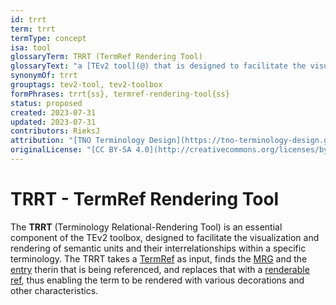 ```yaml
---
id: trrt
term: trrt
termType: concept
isa: tool
glossaryTerm: TRRT (TermRef Rendering Tool)
glossaryText: "a [TEv2 tool](@) that is designed to facilitate the visualization and rendering of [TermRefs](@)."
synonymOf: trrt
grouptags: tev2-tool, tev2-toolbox
formPhrases: trrt{ss}, termref-rendering-tool{ss}
status: proposed
created: 2023-07-31
updated: 2023-07-31
contributors: RieksJ
attribution: "[TNO Terminology Design](https://tno-terminology-design.github.io/tev2-specifications/docs)"
originalLicense: "[CC BY-SA 4.0](http://creativecommons.org/licenses/by-sa/4.0/?ref=chooser-v1)"
---
```


# TRRT - TermRef Rendering Tool

The **TRRT** (Terminology Relational-Rendering Tool) is an essential component of the TEv2 toolbox, designed to facilitate the visualization and rendering of semantic units and their interrelationships within a specific terminology. The TRRT takes a [TermRef](@) as input, finds the [MRG](@) and the [entry](mrg-entry@) therin that is being referenced, and replaces that with a [renderable ref](@), thus enabling the term to be rendered with various decorations and other characteristics.
